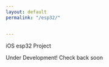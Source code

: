 ```yaml
---
layout: default
permalink: "/esp32/"


---
```


iOS esp32 Project

Under Development! Check back soon
